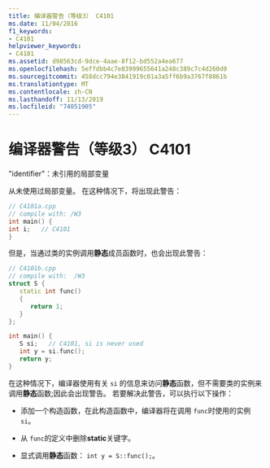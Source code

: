 ```yaml
---
title: 编译器警告（等级3） C4101
ms.date: 11/04/2016
f1_keywords:
- C4101
helpviewer_keywords:
- C4101
ms.assetid: d98563cd-9dce-4aae-8f12-bd552a4ea677
ms.openlocfilehash: 5effdbb4c7e83999655641a248c389c7c4d260d0
ms.sourcegitcommit: 458dcc794e3841919c01a3a5ff6b9a3767f8861b
ms.translationtype: MT
ms.contentlocale: zh-CN
ms.lasthandoff: 11/13/2019
ms.locfileid: "74051905"
---
```

# <a name="compiler-warning-level-3-c4101"></a>编译器警告（等级3） C4101

"identifier"：未引用的局部变量

从未使用过局部变量。 在这种情况下，将出现此警告：

```cpp
// C4101a.cpp
// compile with: /W3
int main() {
int i;   // C4101
}
```

但是，当通过类的实例调用**静态**成员函数时，也会出现此警告：

```cpp
// C4101b.cpp
// compile with:  /W3
struct S {
   static int func()
   {
      return 1;
   }
};

int main() {
   S si;   // C4101, si is never used
   int y = si.func();
   return y;
}
```

在这种情况下，编译器使用有关 `si` 的信息来访问**静态**函数，但不需要类的实例来调用**静态**函数;因此会出现警告。 若要解决此警告，可以执行以下操作：

- 添加一个构造函数，在此构造函数中，编译器将在调用 `func`时使用的实例 `si`。

- 从 `func`的定义中删除**static**关键字。

- 显式调用**静态**函数： `int y = S::func();`。